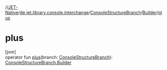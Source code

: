 //[JET-Native](../../../../index.md)/[de.jet.library.console.interchange](../../index.md)/[ConsoleStructureBranch](../index.md)/[Builder](index.md)/[plus](plus.md)

# plus

[jvm]\
operator fun [plus](plus.md)(branch: [ConsoleStructureBranch](../index.md)): [ConsoleStructureBranch.Builder](index.md)
